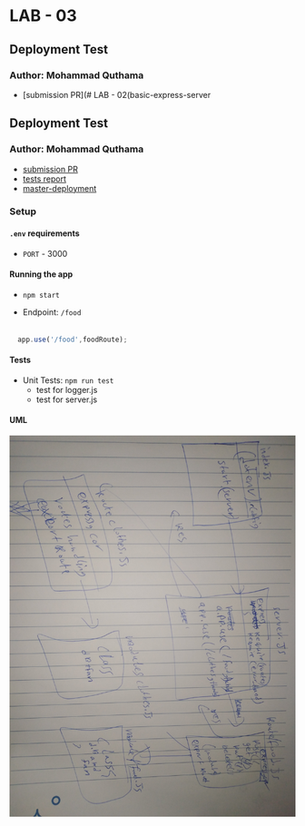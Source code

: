 # LAB - 03

## Deployment Test

### Author: Mohammad Quthama

- [submission PR](# LAB - 02(basic-express-server

## Deployment Test

### Author: Mohammad Quthama

- [submission PR](https://github.com/mohammad-qethama/basic-api-server/pull/1)
- [tests report](https://github.com/mohammad-qethama/basic-api-server/actions)
- [master-deployment](https://api-food-clothes.herokuapp.com/)

### Setup

#### `.env` requirements

- `PORT` - 3000

#### Running the app

- `npm start`

- Endpoint: `/food`
 

```JavaScript

  app.use('/food',foodRoute);

```



#### Tests

- Unit Tests: `npm run test`
  - test for logger.js
  - test for server.js

#### UML

![UML Diagram](umls.jpg)

